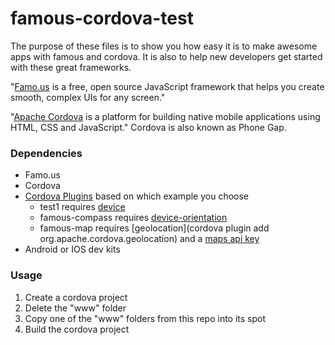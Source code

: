 famous-cordova-test
===================
The purpose of these files is to show you how easy it is to make awesome apps with famous and cordova. It is also to help new developers get started with these great frameworks.

"[Famo.us](http://www.famo.us) is a free, open source JavaScript framework that helps you create smooth, complex UIs for any screen."

"[Apache Cordova](http://cordova.apache.org) is a platform for building native mobile applications using HTML, CSS and JavaScript."
Cordova is also known as Phone Gap.

### Dependencies
* Famo.us
* Cordova
* [Cordova Plugins](http://plugins.cordova.io/#/) based on which example you choose
  * test1 requires [device](http://plugins.cordova.io/#/package/org.apache.cordova.device)
  * famous-compass requires [device-orientation](http://plugins.cordova.io/#/package/org.apache.cordova.device-orientation)
  * famous-map requires [geolocation](cordova plugin add org.apache.cordova.geolocation) and a [maps api key](https://developers.google.com/maps/documentation/embed/guide#api_key)
* Android or IOS dev kits


### Usage
1. Create a cordova project
2. Delete the "www" folder
3. Copy one of the "www" folders from this repo into its spot
4. Build the cordova project

